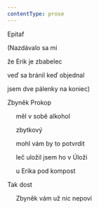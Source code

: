 ```yaml
---
contentType: prose
---
```


<section>

Epitaf

(Nazdávalo sa mi

že Erik je zbabelec

veď sa bránil keď objednal

jsem dve pálenky na koniec)

Zbyněk Prokop

     měl v sobě alkohol

     zbytkový

     mohl vám by to potvrdit

     leč uložil jsem ho v Úloži

     u Erika pod kompost

Tak dost

     Zbyněk vám už nic nepoví

</section>
